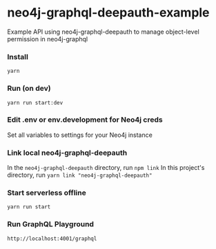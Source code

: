 # neo4j-graphql-deepauth-example

Example API using neo4j-graphql-deepauth to manage object-level permission in neo4j-graphql

### Install

`yarn`

### Run (on dev)

`yarn run start:dev`

### Edit .env or env.development for Neo4j creds

Set all variables to settings for your Neo4j instance

### Link local neo4j-graphql-deepauth

In the `neo4j-graphql-deepauth` directory, run `npm link`
In this project's directory, run `yarn link "neo4j-graphql-deepauth"`

### Start serverless offline

`yarn run start`

### Run GraphQL Playground

`http://localhost:4001/graphql`
